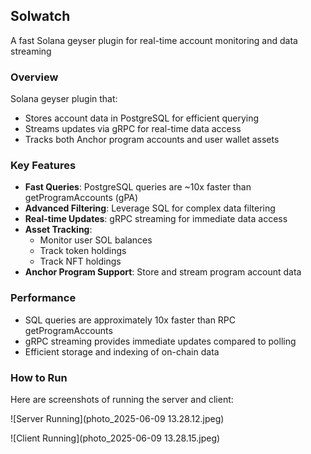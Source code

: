 ## Solwatch
A fast Solana geyser plugin for real-time account monitoring and data streaming

### Overview
Solana geyser plugin that:
- Stores account data in PostgreSQL for efficient querying
- Streams updates via gRPC for real-time data access
- Tracks both Anchor program accounts and user wallet assets

### Key Features
- **Fast Queries**: PostgreSQL queries are ~10x faster than getProgramAccounts (gPA)
- **Advanced Filtering**: Leverage SQL for complex data filtering
- **Real-time Updates**: gRPC streaming for immediate data access
- **Asset Tracking**: 
  - Monitor user SOL balances
  - Track token holdings
  - Track NFT holdings
- **Anchor Program Support**: Store and stream program account data

### Performance
- SQL queries are approximately 10x faster than RPC getProgramAccounts
- gRPC streaming provides immediate updates compared to polling
- Efficient storage and indexing of on-chain data

### How to Run

Here are screenshots of running the server and client:

![Server Running](photo_2025-06-09 13.28.12.jpeg)

![Client Running](photo_2025-06-09 13.28.15.jpeg)
